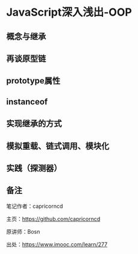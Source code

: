 # JavaScript深入浅出-OOP

## 概念与继承

## 再谈原型链

## prototype属性

## instanceof

## 实现继承的方式

## 模拟重载、链式调用、模块化

## 实践（探测器）

## 备注

笔记作者：capricorncd

主页：https://github.com/capricorncd

原讲师：Bosn

出处：https://www.imooc.com/learn/277
